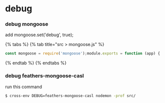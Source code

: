 # debug

### debug mongoose

add mongoose.set\('debug', true\); 

{% tabs %}
{% tab title="src > mongoose.js" %}
```javascript
const mongoose = require('mongoose');module.exports = function (app) {  mongoose.connect(    app.get('mongodb'),    { useCreateIndex: true, useNewUrlParser: true }  );  mongoose.Promise = global.Promise;  mongoose.set('debug', true); // ADD THIS  app.set('mongooseClient', mongoose);};/*or  const isProduction = process.env.NODE_ENV === 'production';  if(!isProduction){    mongoose.set('debug', true);  }*/
```
{% endtab %}
{% endtabs %}

### debug  feathers-mongoose-casl

run this command

```bash
$ cross-env DEBUG=feathers-mongoose-casl nodemon -prof src/
```

